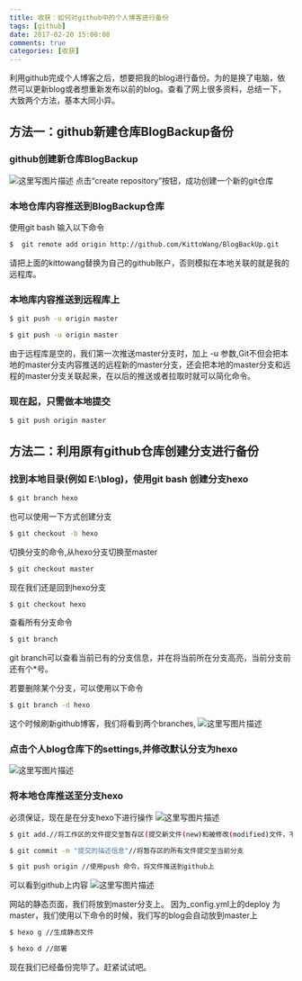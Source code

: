 ```yaml
---
title: 收获：如何对github中的个人博客进行备份
tags: [github]
date: 2017-02-20 15:00:08
comments: true
categories: [收获]
---
```

利用github完成个人博客之后，想要把我的blog进行备份。为的是换了电脑，依然可以更新blog或者想重新发布以前的blog。查看了网上很多资料，总结一下，大致两个方法，基本大同小异。

## 方法一：github新建仓库BlogBackup备份
### github创建新仓库BlogBackup
![这里写图片描述](http://img.blog.csdn.net/20170220093945119?watermark/2/text/aHR0cDovL2Jsb2cuY3Nkbi5uZXQva2l0dG93YW5n/font/5a6L5L2T/fontsize/400/fill/I0JBQkFCMA==/dissolve/70/gravity/SouthEast)
点击“create repository”按钮，成功创建一个新的git仓库
### 本地仓库内容推送到BlogBackup仓库
使用git bash 输入以下命令
``` bash
$  git remote add origin http://github.com/KittoWang/BlogBackUp.git
```
请把上面的kittowang替换为自己的github账户，否则模拟在本地关联的就是我的远程库。

### 本地库内容推送到远程库上

``` bash
$ git push -u origin master
```

``` bash
$ git push -u origin master
```
由于远程库是空的，我们第一次推送master分支时，加上 -u 参数,Git不但会把本地的master分支内容推送的远程新的master分支，还会把本地的master分支和远程的master分支关联起来，在以后的推送或者拉取时就可以简化命令。

### 现在起，只需做本地提交

``` bash
$ git push origin master
```

## 方法二：利用原有github仓库创建分支进行备份
### 找到本地目录(例如 E:\blog)，使用git bash 创建分支hexo

``` bash
$ git branch hexo
```
也可以使用一下方式创建分支
``` bash
$ git checkout -b hexo
```
切换分支的命令,从hexo分支切换至master
``` bash
$ git checkout master
```
现在我们还是回到hexo分支
``` bash
$ git checkout hexo
```
查看所有分支命令
``` bash
$ git branch
```
git branch可以查看当前已有的分支信息，并在将当前所在分支高亮，当前分支前还有个*号。

若要删除某个分支，可以使用以下命令
``` bash
$ git branch -d hexo
```
这个时候刷新github博客，我们将看到两个branches,
![这里写图片描述](http://img.blog.csdn.net/20170220101925369?watermark/2/text/aHR0cDovL2Jsb2cuY3Nkbi5uZXQva2l0dG93YW5n/font/5a6L5L2T/fontsize/400/fill/I0JBQkFCMA==/dissolve/70/gravity/SouthEast)

### 点击个人blog仓库下的settings,并修改默认分支为hexo
![这里写图片描述](http://img.blog.csdn.net/20170220102150574?watermark/2/text/aHR0cDovL2Jsb2cuY3Nkbi5uZXQva2l0dG93YW5n/font/5a6L5L2T/fontsize/400/fill/I0JBQkFCMA==/dissolve/70/gravity/SouthEast)

### 将本地仓库推送至分支hexo
必须保证，现在是在分支hexo下进行操作
![这里写图片描述](http://img.blog.csdn.net/20170220102553674?watermark/2/text/aHR0cDovL2Jsb2cuY3Nkbi5uZXQva2l0dG93YW5n/font/5a6L5L2T/fontsize/400/fill/I0JBQkFCMA==/dissolve/70/gravity/SouthEast)
``` bash
$ git add.//将工作区的文件提交至暂存区(提交新文件(new)和被修改(modified)文件，不包括被删除(deleted)文件)
```

``` bash
$ git commit -m "提交的描述信息"//将暂存区的所有文件提交至当前分支
```
``` bash
$ git push origin //使用push 命令，将文件推送到github上
```
可以看到github上内容
![这里写图片描述](http://img.blog.csdn.net/20170220103809911?watermark/2/text/aHR0cDovL2Jsb2cuY3Nkbi5uZXQva2l0dG93YW5n/font/5a6L5L2T/fontsize/400/fill/I0JBQkFCMA==/dissolve/70/gravity/SouthEast)

网站的静态页面，我们将放到master分支上。
因为_config.yml上的deploy 为master，我们使用以下命令的时候，我们写的blog会自动放到master上
``` bash
$ hexo g //生成静态文件
```
``` bash
$ hexo d //部署
```

现在我们已经备份完毕了。赶紧试试吧。